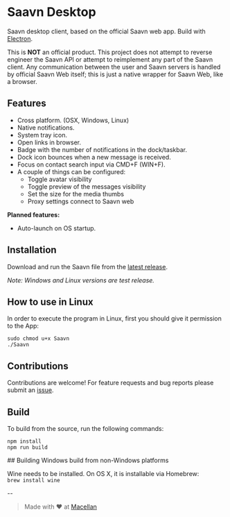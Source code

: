 # Saavn Desktop

Saavn desktop client, based on the official Saavn web app. Build with [Electron](http://electron.atom.io/).  

This is **NOT** an official product. This project does not attempt to reverse engineer the Saavn API or attempt to reimplement any part of the Saavn client. Any communication between the user and Saavn servers is handled by official Saavn Web itself; this is just a native wrapper for Saavn Web, like a browser.

## Features

* Cross platform. (OSX, Windows, Linux)  
* Native notifications.  
* System tray icon.  
* Open links in browser.  
* Badge with the number of notifications in the dock/taskbar.  
* Dock icon bounces when a new message is received.  
* Focus on contact search input via CMD+F (WIN+F).  
* A couple of things can be configured:  
  * Toggle avatar visibility  
  * Toggle preview of the messages visibility  
  * Set the size for the media thumbs  
  * Proxy settings connect to Saavn web  

**Planned features:**  

* Auto-launch on OS startup.  

## Installation

Download and run the Saavn file from the [latest release](https://github.com/bcalik/Whatsapp-Desktop/releases).  

*Note: Windows and Linux versions are test release.*

## How to use in Linux

In order to execute the program in Linux, first you should give it permission to the App:

`sudo chmod u+x Saavn`  
`./Saavn`  

## Contributions

Contributions are welcome! For feature requests and bug reports please submit an [issue](https://github.com/arkokoley/saavn/issues).

## Build

To build from the source, run the following commands:  

`npm install`  
`npm run build`  

## Building Windows build from non-Windows platforms

Wine needs to be installed. On OS X, it is installable via Homebrew:  
`brew install wine`

--

> Made with :heart: at [Macellan](http://macellan.net)
